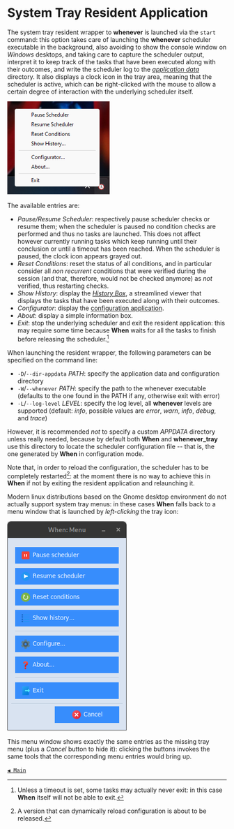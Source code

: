 # System Tray Resident Application

The system tray resident wrapper to **whenever** is launched via the `start` command: this option takes care of launching the **whenever** scheduler executable in the background, also avoiding to show the console window on _Windows_ desktops, and taking care to capture the scheduler output, interpret it to keep track of the tasks that have been executed along with their outcomes, and write the scheduler log to the [_application data_](cfgform.md#application-data) directory. It also displays a clock icon in the tray area, meaning that the scheduler is active, which can be right-clicked with the mouse to allow a certain degree of interaction with the underlying scheduler itself.

![TrayMenu](graphics/when-tray-menu.png)

The available entries are:

* _Pause/Resume Scheduler_: respectively pause scheduler checks or resume them; when the scheduler is paused no condition checks are performed and thus no tasks are launched. This does not affect however currently running tasks which keep running until their conclusion or until a timeout has been reached. When the scheduler is paused, the clock icon appears grayed out.
* _Reset Conditions_: reset the status of all conditions, and in particular consider all _non recurrent_ conditions that were verified during the session (and that, therefore, would not be checked anymore) as _not_ verified, thus restarting checks.
* _Show History_: display the [_History Box_](history.md), a streamlined viewer that displays the tasks that have been executed along with their outcomes.
* _Configurator_: display the [configuration application](cfgform.md).
* _About_: display a simple information box.
* _Exit_: stop the underlying scheduler and exit the resident application: this may require some time because **When** waits for all the tasks to finish before releasing the scheduler.[^1]

When launching the resident wrapper, the following parameters can be specified on the command line:

- `-D`/`--dir-appdata` _PATH_: specify the application data and configuration directory
- `-W`/`--whenever` _PATH_: specify the path to the whenever executable (defaults to the one found in the PATH if any, otherwise exit with error)
- `-L`/`--log-level` _LEVEL_: specify the log level, all **whenever** levels are supported (default: _info_, possible values are _error_, _warn_, _info_, _debug_, and _trace_)

However, it is recommended _not_ to specify a custom _APPDATA_ directory unless really needed, because by default both **When** and **whenever_tray** use this directory to locate the scheduler configuration file -- that is, the one generated by **When** in configuration mode.

Note that, in order to reload the configuration, the scheduler has to be completely restarted[^2]: at the moment there is no way to achieve this in **When** if not by exiting the resident application and relaunching it.

Modern linux distributions based on the Gnome desktop environment do not actually support system tray menus: in these cases **When** falls back to a menu window that is launched by _left-clicking_ the tray icon:

![MenuForm](graphics/when-menu-form.png)

This menu window shows exactly the same entries as the missing tray menu (plus a _Cancel_ button to hide it): clicking the buttons invokes the same tools that the corresponding menu entries would bring up.


[`◀ Main`](main.md)


[^1]: Unless a timeout is set, some tasks may actually never exit: in this case **When** itself will not be able to exit.
[^2]: A version that can dynamically reload configuration is about to be released.
